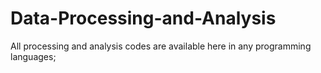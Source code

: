 # Data-Processing-and-Analysis
All processing and analysis codes are available here in any programming languages;
